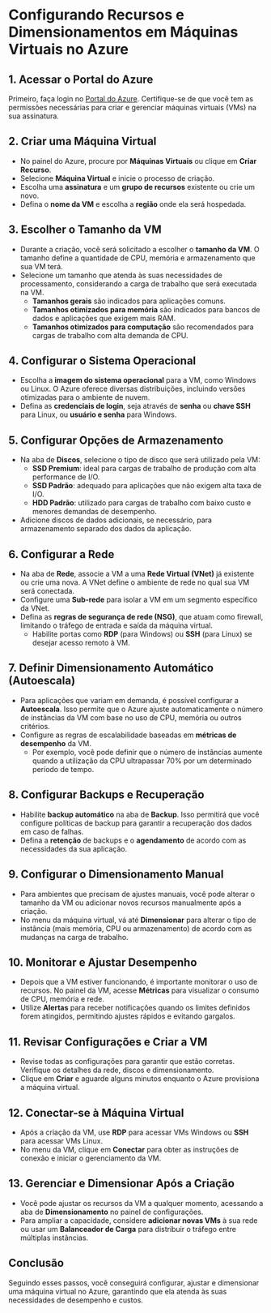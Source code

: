 # Configurando Recursos e Dimensionamentos em Máquinas Virtuais no Azure

## 1. Acessar o Portal do Azure

Primeiro, faça login no [Portal do Azure](https://portal.azure.com). Certifique-se de que você tem as permissões necessárias para criar e gerenciar máquinas virtuais (VMs) na sua assinatura.

## 2. Criar uma Máquina Virtual

- No painel do Azure, procure por **Máquinas Virtuais** ou clique em **Criar Recurso**.
- Selecione **Máquina Virtual** e inicie o processo de criação.
- Escolha uma **assinatura** e um **grupo de recursos** existente ou crie um novo.
- Defina o **nome da VM** e escolha a **região** onde ela será hospedada.

## 3. Escolher o Tamanho da VM

- Durante a criação, você será solicitado a escolher o **tamanho da VM**. O tamanho define a quantidade de CPU, memória e armazenamento que sua VM terá.
- Selecione um tamanho que atenda às suas necessidades de processamento, considerando a carga de trabalho que será executada na VM.
  - **Tamanhos gerais** são indicados para aplicações comuns.
  - **Tamanhos otimizados para memória** são indicados para bancos de dados e aplicações que exigem mais RAM.
  - **Tamanhos otimizados para computação** são recomendados para cargas de trabalho com alta demanda de CPU.

## 4. Configurar o Sistema Operacional

- Escolha a **imagem do sistema operacional** para a VM, como Windows ou Linux. O Azure oferece diversas distribuições, incluindo versões otimizadas para o ambiente de nuvem.
- Defina as **credenciais de login**, seja através de **senha** ou **chave SSH** para Linux, ou **usuário e senha** para Windows.

## 5. Configurar Opções de Armazenamento

- Na aba de **Discos**, selecione o tipo de disco que será utilizado pela VM:
  - **SSD Premium**: ideal para cargas de trabalho de produção com alta performance de I/O.
  - **SSD Padrão**: adequado para aplicações que não exigem alta taxa de I/O.
  - **HDD Padrão**: utilizado para cargas de trabalho com baixo custo e menores demandas de desempenho.
- Adicione discos de dados adicionais, se necessário, para armazenamento separado dos dados da aplicação.

## 6. Configurar a Rede

- Na aba de **Rede**, associe a VM a uma **Rede Virtual (VNet)** já existente ou crie uma nova. A VNet define o ambiente de rede no qual sua VM será conectada.
- Configure uma **Sub-rede** para isolar a VM em um segmento específico da VNet.
- Defina as **regras de segurança de rede (NSG)**, que atuam como firewall, limitando o tráfego de entrada e saída da máquina virtual.
  - Habilite portas como **RDP** (para Windows) ou **SSH** (para Linux) se desejar acesso remoto à VM.

## 7. Definir Dimensionamento Automático (Autoescala)

- Para aplicações que variam em demanda, é possível configurar a **Autoescala**. Isso permite que o Azure ajuste automaticamente o número de instâncias da VM com base no uso de CPU, memória ou outros critérios.
- Configure as regras de escalabilidade baseadas em **métricas de desempenho** da VM.
  - Por exemplo, você pode definir que o número de instâncias aumente quando a utilização da CPU ultrapassar 70% por um determinado período de tempo.

## 8. Configurar Backups e Recuperação

- Habilite **backup automático** na aba de **Backup**. Isso permitirá que você configure políticas de backup para garantir a recuperação dos dados em caso de falhas.
- Defina a **retenção** de backups e o **agendamento** de acordo com as necessidades da sua aplicação.

## 9. Configurar o Dimensionamento Manual

- Para ambientes que precisam de ajustes manuais, você pode alterar o tamanho da VM ou adicionar novos recursos manualmente após a criação.
- No menu da máquina virtual, vá até **Dimensionar** para alterar o tipo de instância (mais memória, CPU ou armazenamento) de acordo com as mudanças na carga de trabalho.

## 10. Monitorar e Ajustar Desempenho

- Depois que a VM estiver funcionando, é importante monitorar o uso de recursos. No painel da VM, acesse **Métricas** para visualizar o consumo de CPU, memória e rede.
- Utilize **Alertas** para receber notificações quando os limites definidos forem atingidos, permitindo ajustes rápidos e evitando gargalos.

## 11. Revisar Configurações e Criar a VM

- Revise todas as configurações para garantir que estão corretas. Verifique os detalhes da rede, discos e dimensionamento.
- Clique em **Criar** e aguarde alguns minutos enquanto o Azure provisiona a máquina virtual.

## 12. Conectar-se à Máquina Virtual

- Após a criação da VM, use **RDP** para acessar VMs Windows ou **SSH** para acessar VMs Linux.
- No menu da VM, clique em **Conectar** para obter as instruções de conexão e iniciar o gerenciamento da VM.

## 13. Gerenciar e Dimensionar Após a Criação

- Você pode ajustar os recursos da VM a qualquer momento, acessando a aba de **Dimensionamento** no painel de configurações.
- Para ampliar a capacidade, considere **adicionar novas VMs** à sua rede ou usar um **Balanceador de Carga** para distribuir o tráfego entre múltiplas instâncias.

## Conclusão

Seguindo esses passos, você conseguirá configurar, ajustar e dimensionar uma máquina virtual no Azure, garantindo que ela atenda às suas necessidades de desempenho e custos.
